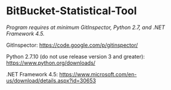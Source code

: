 # BitBucket-Statistical-Tool

*Program requires at minimum GitInspector, Python 2.7, and .NET Framework 4.5.*


GitInspector: 
https://code.google.com/p/gitinspector/

Python 2.7.10 (do not use release version 3 and greater): 
https://www.python.org/downloads/

.NET Framework 4.5: 
https://www.microsoft.com/en-us/download/details.aspx?id=30653
